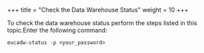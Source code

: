 +++
title = "Check the Data Warehouse Status"
weight = 10
+++

To check the data warehouse status perform the steps listed in this topic.Enter the following command: 

    eucadw-status -p <your_password>


